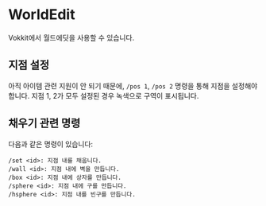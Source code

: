 # WorldEdit
Vokkit에서 월드에딧을 사용할 수 있습니다.

## 지점 설정
아직 아이템 관련 지원이 안 되기 때문에, `/pos 1`, `/pos 2` 명령을 통해 지점을 설정해야 합니다.
지점 1, 2가 모두 설정된 경우 녹색으로 구역이 표시됩니다.

## 채우기 관련 명령
다음과 같은 명령이 있습니다:
```
/set <id>: 지점 내를 채웁니다.
/wall <id>: 지점 내에 벽을 만듭니다.
/box <id>: 지점 내에 상자를 만듭니다.
/sphere <id>: 지점 내에 구를 만듭니다.
/hsphere <id>: 지점 내를 빈구를 만듭니다.
```
